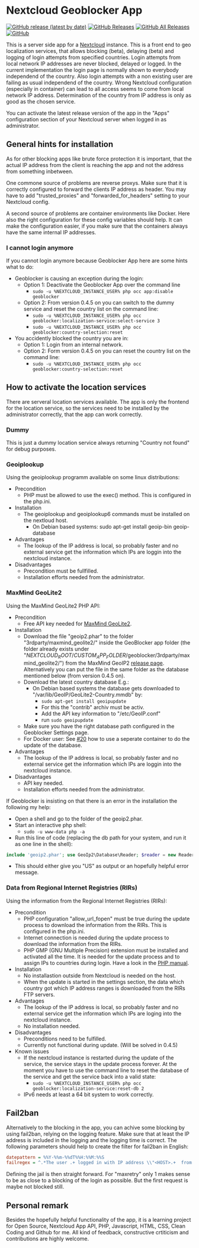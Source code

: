 # Nextcloud Geoblocker App

[![GitHub release (latest by date)](https://img.shields.io/github/v/release/homeitadmin/nextcloud_geoblocker)](https://github.com/HomeITAdmin/nextcloud_geoblocker/releases)
[![GitHub Releases](https://img.shields.io/github/downloads/homeitadmin/nextcloud_geoblocker/latest/total)](https://github.com/HomeITAdmin/nextcloud_geoblocker/releases)
[![GitHub All Releases](https://img.shields.io/github/downloads/homeitadmin/nextcloud_geoblocker/total)](https://github.com/HomeITAdmin/nextcloud_geoblocker/releases)
[![GitHub](https://img.shields.io/github/license/homeitadmin/nextcloud_geoblocker)](https://github.com/HomeITAdmin/nextcloud_geoblocker/blob/master/COPYING)

This is a server side app for a [Nextcloud](https://nextcloud.com/) instance.
This is a front end to geo localization services, that allows blocking (beta),
delaying (beta) and logging of login attempts from specified countries.
Login attempts from local network IP addresses are never blocked, delayed or logged.
In the current implementation the login page is normally shown to everybody independend
of the country. Also login attempts with a non existing user are failing as usual
independend of the country.
Wrong Nextcloud configuration (especially in container) can lead to all access
seems to come from local network IP address.
Determination of the country from IP address is only as good as the chosen service.

You can activate the latest release version of the app in the "Apps" configuration
section of your Nextcloud server when logged in as administrator.

## General hints for installation

As for other blocking apps like brute force protection it is important, that the
actual IP address from the client is reaching the app and not the address from
something inbetween.

One commone source of problems are reverse proxys. Make sure that it is correctly
configured to forward the clients IP address as header. You may have to add
"trusted_proxies" and "forwarded_for_headers" setting to your Nextcloud config.

A second source of problems are container environments like Docker. Here also the
right configuration for these config variables should help. It can make the
configuration easier, if you make sure that the containers always have the same
internal IP addresses.

### I cannot login anymore

If you cannot login anymore because Geoblocker App here are some hints what to do:

- Geoblocker is causing an exception during the login:
  - Option 1: Deactivate the Geoblocker App over the command line
    - `sudo -u %NEXTCLOUD_INSTANCE_USER% php occ app:disable geoblocker`
  - Option 2: From version 0.4.5 on you can switch to the dummy service and reset
    the country list on the command line:
    - `sudo -u %NEXTCLOUD_INSTANCE_USER% php occ
      geoblocker:localization-service:select-service 3`
    - `sudo -u %NEXTCLOUD_INSTANCE_USER% php occ geoblocker:country-selection:reset`
- You accidently blocked the country you are in:
  - Option 1: Login from an internal network.
  - Option 2: Form version 0.4.5 on you can reset the country list on the command
    line:
    - `sudo -u %NEXTCLOUD_INSTANCE_USER% php occ geoblocker:country-selection:reset`

## How to activate the location services

There are serveral location services available. The app is only the frontend for
the location service, so the services need to be installed by the administrator
correctly, that the app can work correctly.

### Dummy

This is just a dummy location service always returning "Country not found"
for debug purposes.

### Geoiplookup

Using the geoiplookup programm available on some linux distributions:

- Precondition
  - PHP must be allowed to use the exec() method. This is configured in the
  php.ini.
- Installation
  - The geoiplookup and geoiplookup6 commands must be installed on the nextloud
  host.
    - On Debian based systems: sudo apt-get install geoip-bin geoip-database
- Advantages
  - The lookup of the IP address is local, so probably faster and no external
  service get the information which IPs are loggin into the nextcloud instance.
- Disadvantages
  - Precondition must be fullfilled.
  - Installation efforts needed from the administrator.

### MaxMind GeoLite2

Using the MaxMind GeoLite2 PHP API:

- Precondition
  - Free API key needed for
  [MaxMind GeoLite2](https://www.maxmind.com/en/geolite2/signup).
- Installation
  - Download the file "geoip2.phar" to the folder "3rdparty/maxmind_geolite2/"
  inside the GeoBlocker app folder (the folder already exists under
  "$NEXTCLOUD_ROOT$/$CUSTOM_APP_FOLDER$/geoblocker/3rdparty/maxmind_geolite2/")
  from the MaxMind GeoIP2
  [release page](https://github.com/maxmind/GeoIP2-php/releases).
  Alternatively you can put the file in the same folder as the database mentioned
  below (from version 0.4.5 on).
  - Download the latest country database E.g.:
    - On Debian based systems the database gets downloaded to
    "/var/lib/GeoIP/GeoLite2-Country.mmdb" by:
      - `sudo apt-get install geoipupdate`
      - For this the "contrib" archiv must be activ.
      - Add the API key information to "/etc/GeoIP.conf"
      - run `sudo geoipupdate`
  - Make sure you have the right database path configured in the Geoblocker Settings
  page.
  - For Docker user: See
  [#20](https://github.com/HomeITAdmin/nextcloud_geoblocker/issues/20)
  how to use a seperate container to do the update of the database.
- Advantages
  - The lookup of the IP address is local, so probably faster and no external
  service get the information which IPs are loggin into the nextcloud instance.
- Disadvantages
  - API key needed.
  - Installation efforts needed from the administrator.

If Geoblocker is insisting on that there is an error in the installation the following
my help:

- Open a shell and go to the folder of the geoip2.phar.
- Start an interactive php shell:
  - `sudo -u www-data php -a`
- Run this line of code (replacing the db path for your system, and run it as one
  line in the shell):

```php
include 'geoip2.phar'; use GeoIp2\Database\Reader; $reader = new Reader('%ABSOLUT_PATH_TO_DB%'); print($reader->country('24.165.23.67')->country->isoCode);
```

- This should either give you "US" as output or an hopefully helpful error message.

### Data from Regional Internet Registries (RIRs)

Using the information from the Regional Internet Registries (RIRs):

- Precondition
  - PHP configuration "allow_url_fopen" must be true during the update process to
  download the information from the RIRs. This is configured in the php.ini.
  - Internet connection is needed during the update process to download the
  information from the RIRs.
  - PHP GMP (GNU Multiple Precision) extension must be installed and activated all
  the time. It is needed for the update process and to assign IPs to countries
  during login. Have a look in the
  [PHP manual](https://www.php.net/manual/en/book.gmp.php).
- Installation
  - No installastion outside from Nextcloud is needed on the host.
  - When the update is started in the settings section, the data which country got
  which IP address ranges is downloaded from the RIRs FTP servers.
- Advantages
  - The lookup of the IP address is local, so probably faster and no external
  service get the information which IPs are loging into the nextcloud instance.
  - No installation needed.
- Disadvantages
  - Preconditions need to be fulfilled.
  - Currently not functional during update. (Will be solved in 0.4.5)
- Known issues
  - If the nextcloud instance is restarted during the update of the service, the
  service stays in the update process forever. At the moment you have to use the
  command line to reset the database of the service and get the service back into
  a valid state:
    - `sudo -u %NEXTCLOUD_INSTANCE_USER% php occ
    geoblocker:localization-service:reset-db 2`
  - IPv6 needs at least a 64 bit system to work correctly.

## Fail2ban

Alternatively to the blocking in the app, you can achive some blocking by using
fail2ban, relying on the logging feature. Make sure that at least the IP address
is included in the logging and the logging time is correct. The following
parameters should help to create the filter for fail2ban in English:

```cfg
datepattern = %%Y-%%m-%%dT%%H:%%M:%%S
failregex = ^.*The user .+ logged in with IP address \\"<HOST>.+  from blocked country .+$
```

Defining the jail is then straight forward. For "maxretry" only 1 makes sense to
be as close to a blocking of the login as possible. But the first request is
maybe not blocked still.

## Personal remark

Besides the hopefully helpful functionality of the app, it is a learning project
for Open Source, Nextcloud App API, PHP, Javascript, HTML, CSS, Clean Coding and
Github for me. All kind of feedback, constructive crtiticism and contributions are
highly welcome.
